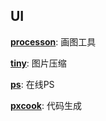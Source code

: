 ## UI
**[processon](https://www.processon.com/login)**: 画图工具

**[tiny](https://tinyjpg.com/)**: 图片压缩

**[ps](https://www.photopea.com/)**: 在线PS

**[pxcook](https://fancynode.com.cn/pxcook)**: 代码生成